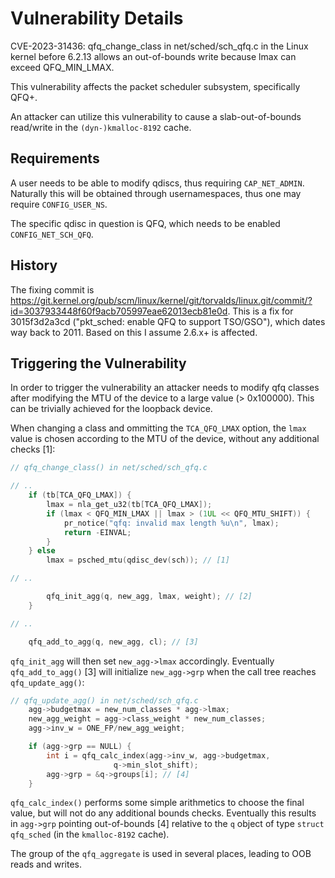 Vulnerability Details
=====================

CVE-2023-31436: qfq_change_class in net/sched/sch_qfq.c in the Linux kernel before 6.2.13 allows an out-of-bounds write because lmax can exceed QFQ_MIN_LMAX.

This vulnerability affects the packet scheduler subsystem, specifically QFQ+.

An attacker can utilize this vulnerability to cause a slab-out-of-bounds read/write in the `(dyn-)kmalloc-8192` cache.

## Requirements

A user needs to be able to modify qdiscs, thus requiring `CAP_NET_ADMIN`.
Naturally this will be obtained through usernamespaces, thus one may require `CONFIG_USER_NS`.

The specific qdisc in question is QFQ, which needs to be enabled `CONFIG_NET_SCH_QFQ`.

## History

The fixing commit is https://git.kernel.org/pub/scm/linux/kernel/git/torvalds/linux.git/commit/?id=3037933448f60f9acb705997eae62013ecb81e0d.
This is a fix for 3015f3d2a3cd ("pkt_sched: enable QFQ to support TSO/GSO"), which dates way back to 2011.
Based on this I assume 2.6.x+ is affected.

## Triggering the Vulnerability

In order to trigger the vulnerability an attacker needs to modify qfq classes
after modifying the MTU of the device to a large value (> 0x100000).
This can be trivially achieved for the loopback device.

When changing a class and ommitting the `TCA_QFQ_LMAX` option, the `lmax` value is chosen according to the MTU of the device, without any additional checks [1]:
```c
// qfq_change_class() in net/sched/sch_qfq.c

// ..
	if (tb[TCA_QFQ_LMAX]) {
		lmax = nla_get_u32(tb[TCA_QFQ_LMAX]);
		if (lmax < QFQ_MIN_LMAX || lmax > (1UL << QFQ_MTU_SHIFT)) {
			pr_notice("qfq: invalid max length %u\n", lmax);
			return -EINVAL;
		}
	} else
		lmax = psched_mtu(qdisc_dev(sch)); // [1]

// ..

		qfq_init_agg(q, new_agg, lmax, weight); // [2]
	}

// ..

	qfq_add_to_agg(q, new_agg, cl); // [3]
```

`qfq_init_agg` will then set `new_agg->lmax` accordingly.
Eventually `qfq_add_to_agg()` [3] will initialize `new_agg->grp` when the call tree
reaches `qfq_update_agg()`:

```c
// qfq_update_agg() in net/sched/sch_qfq.c
	agg->budgetmax = new_num_classes * agg->lmax;
	new_agg_weight = agg->class_weight * new_num_classes;
	agg->inv_w = ONE_FP/new_agg_weight;

	if (agg->grp == NULL) {
		int i = qfq_calc_index(agg->inv_w, agg->budgetmax,
				       q->min_slot_shift);
		agg->grp = &q->groups[i]; // [4]
	}
```

`qfq_calc_index()` performs some simple arithmetics to choose the final value,
but will not do any additional bounds checks.
Eventually this results in `agg->grp` pointing out-of-bounds [4] relative to the `q` object of type `struct qfq_sched` (in the `kmalloc-8192` cache).

The group of the `qfq_aggregate` is used in several places, leading to OOB reads and writes.
